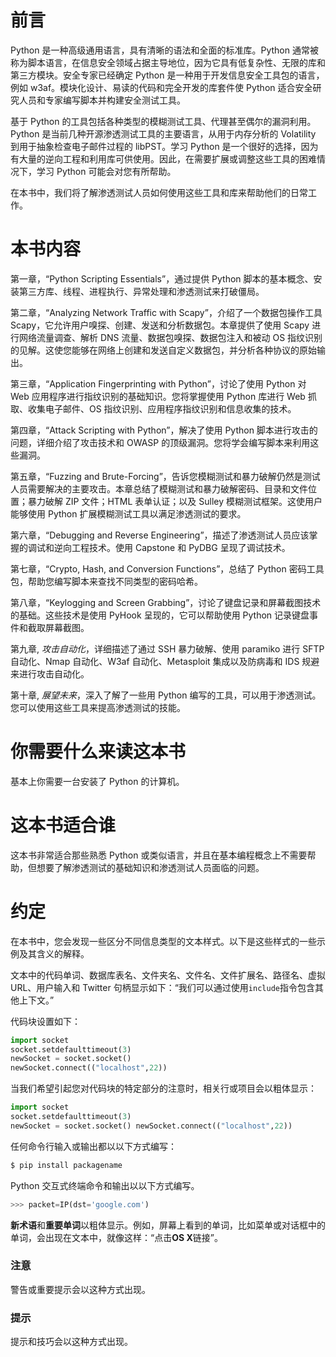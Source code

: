 # 前言

Python 是一种高级通用语言，具有清晰的语法和全面的标准库。Python 通常被称为脚本语言，在信息安全领域占据主导地位，因为它具有低复杂性、无限的库和第三方模块。安全专家已经确定 Python 是一种用于开发信息安全工具包的语言，例如 w3af。模块化设计、易读的代码和完全开发的库套件使 Python 适合安全研究人员和专家编写脚本并构建安全测试工具。

基于 Python 的工具包括各种类型的模糊测试工具、代理甚至偶尔的漏洞利用。Python 是当前几种开源渗透测试工具的主要语言，从用于内存分析的 Volatility 到用于抽象检查电子邮件过程的 libPST。学习 Python 是一个很好的选择，因为有大量的逆向工程和利用库可供使用。因此，在需要扩展或调整这些工具的困难情况下，学习 Python 可能会对您有所帮助。

在本书中，我们将了解渗透测试人员如何使用这些工具和库来帮助他们的日常工作。

# 本书内容

第一章，“Python Scripting Essentials”，通过提供 Python 脚本的基本概念、安装第三方库、线程、进程执行、异常处理和渗透测试来打破僵局。

第二章，“Analyzing Network Traffic with Scapy”，介绍了一个数据包操作工具 Scapy，它允许用户嗅探、创建、发送和分析数据包。本章提供了使用 Scapy 进行网络流量调查、解析 DNS 流量、数据包嗅探、数据包注入和被动 OS 指纹识别的见解。这使您能够在网络上创建和发送自定义数据包，并分析各种协议的原始输出。

第三章，“Application Fingerprinting with Python”，讨论了使用 Python 对 Web 应用程序进行指纹识别的基础知识。您将掌握使用 Python 库进行 Web 抓取、收集电子邮件、OS 指纹识别、应用程序指纹识别和信息收集的技术。

第四章，“Attack Scripting with Python”，解决了使用 Python 脚本进行攻击的问题，详细介绍了攻击技术和 OWASP 的顶级漏洞。您将学会编写脚本来利用这些漏洞。

第五章，“Fuzzing and Brute-Forcing”，告诉您模糊测试和暴力破解仍然是测试人员需要解决的主要攻击。本章总结了模糊测试和暴力破解密码、目录和文件位置；暴力破解 ZIP 文件；HTML 表单认证；以及 Sulley 模糊测试框架。这使用户能够使用 Python 扩展模糊测试工具以满足渗透测试的要求。

第六章，“Debugging and Reverse Engineering”，描述了渗透测试人员应该掌握的调试和逆向工程技术。使用 Capstone 和 PyDBG 呈现了调试技术。

第七章，“Crypto, Hash, and Conversion Functions”，总结了 Python 密码工具包，帮助您编写脚本来查找不同类型的密码哈希。

第八章，“Keylogging and Screen Grabbing”，讨论了键盘记录和屏幕截图技术的基础。这些技术是使用 PyHook 呈现的，它可以帮助使用 Python 记录键盘事件和截取屏幕截图。

第九章, *攻击自动化*，详细描述了通过 SSH 暴力破解、使用 paramiko 进行 SFTP 自动化、Nmap 自动化、W3af 自动化、Metasploit 集成以及防病毒和 IDS 规避来进行攻击自动化。

第十章, *展望未来*，深入了解了一些用 Python 编写的工具，可以用于渗透测试。您可以使用这些工具来提高渗透测试的技能。

# 你需要什么来读这本书

基本上你需要一台安装了 Python 的计算机。

# 这本书适合谁

这本书非常适合那些熟悉 Python 或类似语言，并且在基本编程概念上不需要帮助，但想要了解渗透测试的基础知识和渗透测试人员面临的问题。

# 约定

在本书中，您会发现一些区分不同信息类型的文本样式。以下是这些样式的一些示例及其含义的解释。

文本中的代码单词、数据库表名、文件夹名、文件名、文件扩展名、路径名、虚拟 URL、用户输入和 Twitter 句柄显示如下：“我们可以通过使用`include`指令包含其他上下文。”

代码块设置如下：

```py
import socket
socket.setdefaulttimeout(3)
newSocket = socket.socket()
newSocket.connect(("localhost",22))
```

当我们希望引起您对代码块的特定部分的注意时，相关行或项目会以粗体显示：

```py
import socket
socket.setdefaulttimeout(3)
newSocket = socket.socket() newSocket.connect(("localhost",22))
```

任何命令行输入或输出都以以下方式编写：

```py
$ pip install packagename

```

Python 交互式终端命令和输出以以下方式编写。

```py
>>> packet=IP(dst='google.com')

```

**新术语**和**重要单词**以粗体显示。例如，屏幕上看到的单词，比如菜单或对话框中的单词，会出现在文本中，就像这样：“点击**OS X**链接”。

### 注意

警告或重要提示会以这种方式出现。

### 提示

提示和技巧会以这种方式出现。
